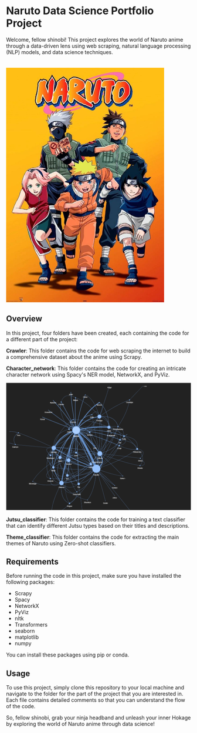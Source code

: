# Naruto Data Science Portfolio Project
Welcome, fellow shinobi! This project explores the world of Naruto anime through a data-driven lens using web scraping, natural language processing (NLP) models, and data science techniques.
<br />
<br />
<br />
![naruto_image](images/Naruto_banner.png)

## Overview
In this project, four folders have been created, each containing the code for a different part of the project:
      
**Crawler**: This folder contains the code for web scraping the internet to build a comprehensive dataset about the anime using Scrapy.

**Character_network**: This folder contains the code for creating an intricate character network using Spacy's NER model, NetworkX, and PyViz.

![network_image](images\char_network.png)




**Jutsu_classifier**: This folder contains the code for training a text classifier that can identify different Jutsu types based on their titles and descriptions.

**Theme_classifier**: This folder contains the code for extracting the main themes of Naruto using Zero-shot classifiers.

## Requirements
Before running the code in this project, make sure you have installed the following packages:

* Scrapy
* Spacy
* NetworkX
* PyViz
* nltk
* Transformers      
* seaborn
* matplotlib
* numpy


You can install these packages using pip or conda.

## Usage
To use this project, simply clone this repository to your local machine and navigate to the folder for the part of the project that you are interested in. Each file contains detailed comments so that you can understand the flow of the code.

So, fellow shinobi, grab your ninja headband and unleash your inner Hokage by exploring the world of Naruto anime through data science!